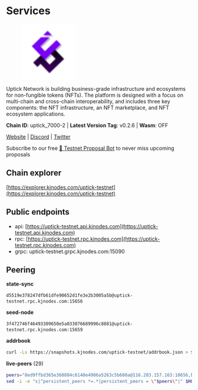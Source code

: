 # Services

<figure><img src="https://raw.githubusercontent.com/kj89/cosmos-images/main/logos/uptick.png" width="150" alt=""><figcaption></figcaption></figure>

Uptick Network is building business-grade infrastructure and  ecosystems for non-fungible tokens (NFTs). The platform is  designed with a focus on multi-chain and cross-chain interoperability,  and includes three key components: the NFT infrastructure, an NFT  marketplace, and NFT ecosystem applications.

**Chain ID**: uptick_7000-2 | **Latest Version Tag**: v0.2.6 | **Wasm**: OFF

[Website](https://uptick.network) | [Discord](https://discord.gg/UzeHS7fu5H) | [Twitter](https://twitter.com/uptickproject)



Subscribe to our free [🤖 Testnet Proposal Bot](https://t.me/kjnodes_testnet_proposal_bot) to never miss upcoming proposals


## Chain explorer
[https://explorer.kjnodes.com/uptick-testnet](https://explorer.kjnodes.com/uptick-testnet)

## Public endpoints

* api: [https://uptick-testnet.api.kjnodes.com](https://uptick-testnet.api.kjnodes.com)
* rpc: [https://uptick-testnet.rpc.kjnodes.com](https://uptick-testnet.rpc.kjnodes.com)
* grpc: uptick-testnet.grpc.kjnodes.com:15090

## Peering

**state-sync**

```text
d5519e378247dfb61dfe90652d1fe3e2b3005a5b@uptick-testnet.rpc.kjnodes.com:15656
```

**seed-node**

```text
3f472746f46493309650e5a033076689996c8881@uptick-testnet.rpc.kjnodes.com:15659
```

**addrbook**
```bash
curl -Ls https://snapshots.kjnodes.com/uptick-testnet/addrbook.json > $HOME/.uptickd/config/addrbook.json
```

**live-peers** (29)
```bash
peers="8ed9ffbd365e360804c6140e4906a5263c5b608a@116.203.157.163:10656,b483acbcae7ccd1244f588144245e9d1124c3de5@88.99.56.200:26666,af5262526a0800a29a0a7194e1488a9fa62d0005@195.3.223.208:26656,11995495f726f4e4c2ab74862fdb30e87c167448@65.108.195.235:27656,a0ba1a2b6caf31706d10d0ac8a456160c35dc9a0@38.242.208.19:26656,174a57a0d4b914b5a9823a5f3f47ae4b06d9809e@65.108.206.118:60956,1c66685cbf5c8dc0a739eb57c896d35eb2eed17c@65.109.50.106:28656,7849e4320385434b0828a3e0206a3b69767393f6@65.109.91.227:26656,0afb5ce897e69eec34fb32bf87f4a2f93f79e0b3@65.109.65.210:30656,6a775f6034f64827a6220de07b1ad344284bbf51@194.163.155.84:46656,1bb6d67af0dd1d452e294e9df430d07bccefe502@185.215.167.241:26656,eb5a3112a64944e2bd701ff8aa99ab95209c6310@185.198.27.110:26656,878101ab9ad2402bfd700a3da58223778461c753@185.245.182.152:26656,bf626ac1b0c733c0937d70d8c834c94c3e4b9033@65.108.129.29:14656,52cdb51fe8692dea11de23b8c97c9d947a6eb1c2@51.222.44.116:10656,54ab9f0e04a2b6cd4dce985c762f1181db89f1e2@138.201.248.108:15656,7831b5c5cc90fa95ea99a0cea5d1ad07dfcc7b9c@185.245.183.187:26656,a818920590d15226a206ec4c73b1c5c20c56a435@65.21.134.202:26666,e24bde7fe207160442fe6b93ee376a739def5757@51.222.248.153:26656,d8777278648d8fc93800692a8b96a7f104df4f9a@194.163.135.127:26656,2298edffe9306e4d9370233c1d29dab567829095@144.91.78.28:26656,b9d3fe835ded0b93c39befad43fb3c4964ae740f@91.195.101.100:26656,b9e0210809b9dfc9cd299c6e83116d7fa45c6e27@65.109.68.93:46656,7a4f1c0baa2ff31c02163fb658c4eb8d119193c7@95.214.52.173:18656,6448141234bb5b99dd8644d0fe03438d3920b6b7@65.109.6.21:26656,0148cb2bb6b646cb147b1651ad503fcf9abfc652@107.155.98.194:36656,be823fc2f0e81ac3003ec20eba05bd963c0f3aac@95.217.4.62:26656,2c952455a0e425081b54855091ab84c1fe73c4bc@65.108.231.124:10656,d5519e378247dfb61dfe90652d1fe3e2b3005a5b@65.109.68.190:15656"
sed -i -e "s|^persistent_peers *=.*|persistent_peers = \"$peers\"|" $HOME/.uptickd/config/config.toml
```
